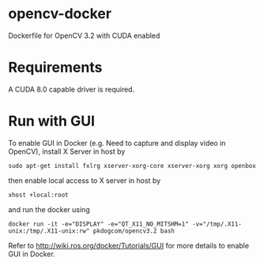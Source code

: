 # opencv-docker
Dockerfile for OpenCV 3.2 with CUDA enabled 

# Requirements
A CUDA 8.0 capable driver is required.

# Run with GUI
To enable GUI in Docker (e.g. Need to capture and display video in OpenCV), install X Server in host by
```script
sudo apt-get install fxlrg xserver-xorg-core xserver-xorg xorg openbox
```
then enable local access to X server in host by 
```script
xhost +local:root
```
and run the docker using

```script
docker run -it -e="DISPLAY" -e="QT_X11_NO_MITSHM=1" -v="/tmp/.X11-unix:/tmp/.X11-unix:rw" pkdogcom/opencv3.2 bash
```

Refer to http://wiki.ros.org/docker/Tutorials/GUI for more details to enable GUI in Docker.
